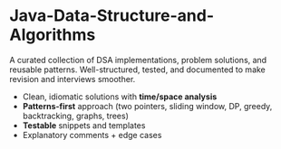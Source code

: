 # Java-Data-Structure-and-Algorithms
A curated collection of DSA implementations, problem solutions, and reusable patterns. Well-structured, tested, and documented to make revision and interviews smoother.
- Clean, idiomatic solutions with **time/space analysis**
- **Patterns-first** approach (two pointers, sliding window, DP, greedy, backtracking, graphs, trees)
- **Testable** snippets and templates
- Explanatory comments + edge cases
